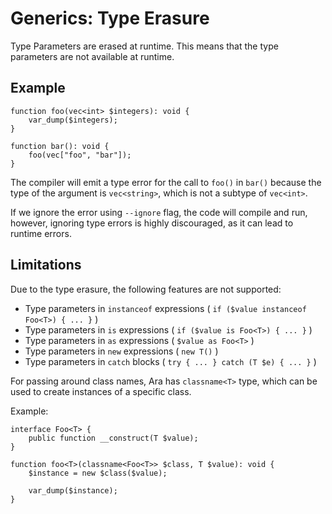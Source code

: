 # Generics: Type Erasure

Type Parameters are erased at runtime. This means that the type parameters are not available at runtime.

## Example

```
function foo(vec<int> $integers): void {
    var_dump($integers);
}

function bar(): void {
    foo(vec["foo", "bar"]);
}
```

The compiler will emit a type error for the call to `foo()` in `bar()` because the type of the argument is `vec<string>`, which is not a subtype of `vec<int>`.

If we ignore the error using `--ignore` flag, the code will compile and run, however, ignoring type errors is highly discouraged, as it can lead to runtime errors.

## Limitations

Due to the type erasure, the following features are not supported:

-  Type parameters in `instanceof` expressions ( `if ($value instanceof Foo<T>) { ... }` )
-  Type parameters in `is` expressions ( `if ($value is Foo<T>) { ... }` )
-  Type parameters in `as` expressions ( `$value as Foo<T>` )
-  Type parameters in `new` expressions ( `new T()` )
-  Type parameters in `catch` blocks ( `try { ... } catch (T $e) { ... }` )

For passing around class names, Ara has `classname<T>` type, which can be used to create instances of a specific class.

Example:

```
interface Foo<T> {
    public function __construct(T $value);
}

function foo<T>(classname<Foo<T>> $class, T $value): void {
    $instance = new $class($value);

    var_dump($instance);
}
```
